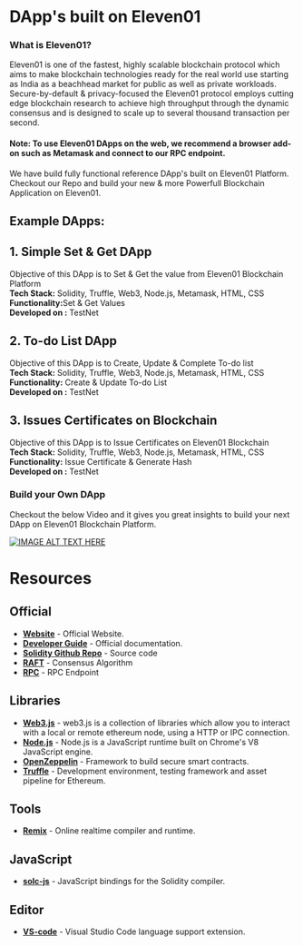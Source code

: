 # DApp's built on Eleven01

### What is Eleven01?
Eleven01 is one of the fastest, highly scalable blockchain protocol which aims to make blockchain technologies ready for the real world use starting as India as a beachhead market for public as well as private workloads. Secure-by-default &amp; privacy-focused the Eleven01 protocol employs cutting edge blockchain research to achieve high throughput through the dynamic consensus and is designed to scale up to several thousand transaction per second.

#### Note: To use Eleven01 DApps on the web, we recommend a browser add-on such as Metamask and connect to our RPC endpoint.

We have build fully functional reference DApp's built on Eleven01 Platform. Checkout our Repo and build your new & more Powerfull Blockchain Application on Eleven01.

## Example DApps:
## 1. Simple Set & Get DApp
Objective of this DApp is to Set & Get the value from Eleven01 Blockchain Platform<br>
<b>Tech Stack:</b> Solidity, Truffle, Web3, Node.js, Metamask, HTML, CSS<br>
<b>Functionality:</b>Set & Get Values<br>
<b>Developed on :</b> TestNet<br>

## 2. To-do List DApp
Objective of this DApp is to Create, Update & Complete To-do list<br>
<b>Tech Stack:</b> Solidity, Truffle, Web3, Node.js, Metamask, HTML, CSS<br>
<b>Functionality:</b> Create & Update To-do List<br>
<b>Developed on :</b> TestNet<br>

## 3. Issues Certificates on Blockchain
Objective of this DApp is to Issue Certificates on Eleven01 Blockchain<br>
<b>Tech Stack:</b> Solidity, Truffle, Web3, Node.js, Metamask, HTML, CSS<br>
<b>Functionality:</b> Issue Certificate & Generate Hash<br>
<b>Developed on :</b> TestNet<br>

### Build your Own DApp
Checkout the below Video and it gives you great insights to build your next DApp on Eleven01 Blockchain Platform.

[![IMAGE ALT TEXT HERE](https://user-images.githubusercontent.com/46481618/55214789-af4b7d00-521d-11e9-8872-a309a9bcba12.jpg)](https://www.youtube.com/watch?v=EHQtyaUKn5I)

# Resources

## Official
- **[Website](http://www.eleven01.io)** - Official Website.
- **[Developer Guide](http://developer.eleven01.io)** - Official documentation.
- **[Solidity Github Repo](https://github.com/ethereum/solidity/)** - Source code
- **[RAFT](https://raft.github.io/)** - Consensus Algorithm 
- **[RPC](http://40.78.48.235:8083/api/node/rpc)** - RPC Endpoint

## Libraries
- **[Web3.js](https://web3js.readthedocs.io/)** - web3.js is a collection of libraries which allow you to interact with a local or remote ethereum node, using a HTTP or IPC connection.
- **[Node.js](https://nodejs.org/en/)** - Node.js is a JavaScript runtime built on Chrome's V8 JavaScript engine.
- **[OpenZeppelin](https://openzeppelin.org/)** - Framework to build secure smart contracts.
- **[Truffle](https://truffleframework.com/)** - Development environment, testing framework and asset pipeline for Ethereum.

## Tools
- **[Remix](https://remix.ethereum.org/)** - Online realtime compiler and runtime.

## JavaScript
- **[solc-js](https://github.com/ethereum/solc-js)** - JavaScript bindings for the Solidity compiler.

## Editor
- **[VS-code](https://code.visualstudio.com/)** - Visual Studio Code language support extension.
